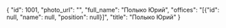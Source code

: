 {
    "id": 1001,
    "photo_url": "",
    "full_name": "Полыко Юрий",
    "offices": "[{\"id\": null, \"name\": null, \"position\": null}]",
    "title": "Полыко Юрий"
}